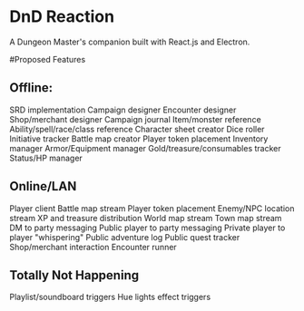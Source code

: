 
# DnD Reaction

A Dungeon Master's companion built with React.js and Electron.

#Proposed Features

## Offline:
SRD implementation
Campaign designer
Encounter designer
Shop/merchant designer
Campaign journal
Item/monster reference
Ability/spell/race/class reference
Character sheet creator
Dice roller
Initiative tracker
Battle map creator
Player token placement
Inventory manager
Armor/Equipment manager
Gold/treasure/consumables tracker
Status/HP manager

## Online/LAN
Player client
Battle map stream
Player token placement
Enemy/NPC location stream
XP and treasure distribution
World map stream
Town map stream
DM to party messaging
Public player to party messaging
Private player to player "whispering"
Public adventure log
Public quest tracker
Shop/merchant interaction
Encounter runner


## Totally Not Happening
Playlist/soundboard triggers
Hue lights effect triggers
